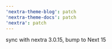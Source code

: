 ```yaml
---
'nextra-theme-blog': patch
'nextra-theme-docs': patch
'nextra': patch
---
```


sync with nextra 3.0.15, bump to Next 15
